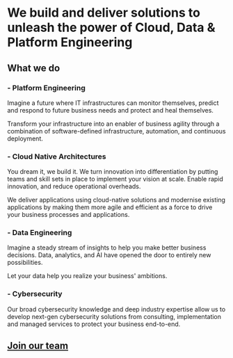 # **We build and deliver solutions to unleash the power of Cloud, Data & Platform Engineering**


## **What we do**

### - Platform Engineering
Imagine a future where IT infrastructures can monitor themselves, predict and respond to future business needs and protect and heal themselves.

Transform your infrastructure into an enabler of business agility through a combination of software-defined infrastructure, automation, and continuous deployment.

### - Cloud Native Architectures
You dream it, we build it. We turn innovation into differentiation by putting teams and skill sets in place to implement your vision at scale. Enable rapid innovation, and reduce operational overheads.

We deliver applications using cloud-native solutions and modernise existing applications by making them more agile and efficient as a force to drive your business processes and applications.

### - Data Engineering
Imagine a steady stream of insights to help you make better business decisions. Data, analytics, and AI have opened the door to entirely new possibilities.

Let your data help you realize your business' ambitions.

### - Cybersecurity
Our broad cybersecurity knowledge and deep industry expertise allow us to develop next-gen cybersecurity solutions from consulting, implementation and managed services to protect your business end-to-end.


## [Join our team](https://www.vazqueznanini.com/jobs)

